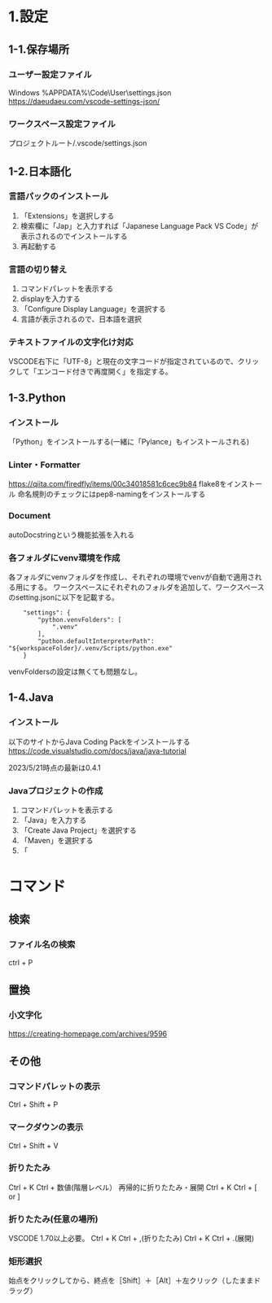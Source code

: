 # 1.設定

## 1-1.保存場所

### ユーザー設定ファイル
Windows %APPDATA%\Code\User\settings.json
https://daeudaeu.com/vscode-settings-json/

### ワークスペース設定ファイル
プロジェクトルート/.vscode/settings.json

## 1-2.日本語化

### 言語パックのインストール

1. 「Extensions」を選択しする
2. 検索欄に「Jap」と入力すれば「Japanese Language Pack VS Code」が表示されるのでインストールする
3. 再起動する

### 言語の切り替え

1. コマンドパレットを表示する
2. displayを入力する
3. 「Configure Display Language」を選択する
4. 言語が表示されるので、日本語を選択

### テキストファイルの文字化け対応
VSCODE右下に「UTF-8」と現在の文字コードが指定されているので、クリックして「エンコード付きで再度開く」を指定する。

## 1-3.Python

### インストール

「Python」をインストールする(一緒に「Pylance」もインストールされる)

### Linter・Formatter
https://qiita.com/firedfly/items/00c34018581c6cec9b84
flake8をインストール
命名規則のチェックにはpep8-namingをインストールする

### Document
autoDocstringという機能拡張を入れる

### 各フォルダにvenv環境を作成

各フォルダにvenvフォルダを作成し、それぞれの環境でvenvが自動で適用される用にする。
ワークスペースにそれぞれのフォルダを追加して、ワークスペースのsetting.jsonに以下を記載する。

```
	"settings": {
		"python.venvFolders": [
			".venv"
		],
		"puthon.defaultInterpreterPath": "${workspaceFolder}/.venv/Scripts/python.exe"
	}
```

venvFoldersの設定は無くても問題なし。

## 1-4.Java

### インストール

以下のサイトからJava Coding Packをインストールする
https://code.visualstudio.com/docs/java/java-tutorial

2023/5/21時点の最新は0.4.1

### Javaプロジェクトの作成

1. コマンドパレットを表示する
2. 「Java」を入力する
3. 「Create Java Project」を選択する
4. 「Maven」を選択する
5. 「

# コマンド

## 検索

### ファイル名の検索

ctrl + P


## 置換

### 小文字化
https://creating-homepage.com/archives/9596

## その他

### コマンドパレットの表示
Ctrl + Shift + P

### マークダウンの表示
Ctrl + Shift + V

### 折りたたみ
Ctrl + K Ctrl + 数値(階層レベル）
再帰的に折りたたみ・展開
Ctrl + K Ctrl + [ or ]

### 折りたたみ(任意の場所)
VSCODE 1.70以上必要。
Ctrl + K Ctrl + ,(折りたたみ)
Ctrl + K Ctrl + .(展開)

### 矩形選択
始点をクリックしてから、終点を［Shift］＋［Alt］＋左クリック（したままドラッグ）

